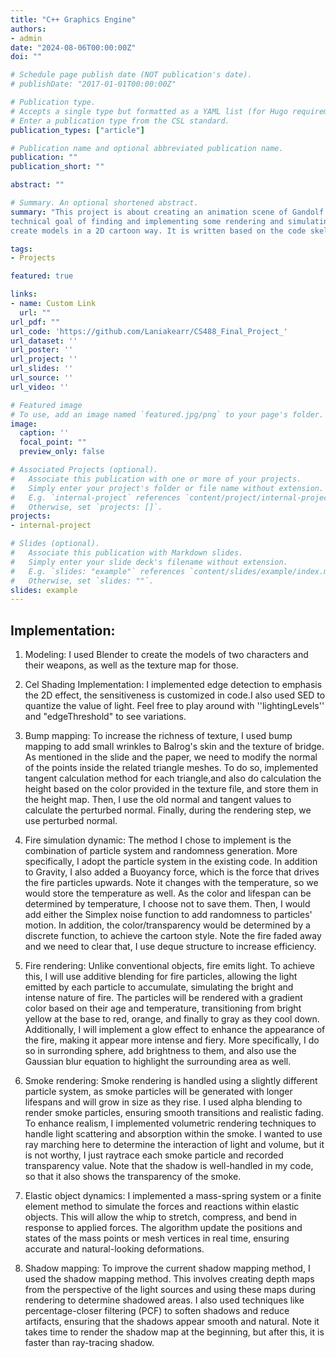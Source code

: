 ```yaml
---
title: "C++ Graphics Engine"
authors:
- admin
date: "2024-08-06T00:00:00Z"
doi: ""

# Schedule page publish date (NOT publication's date).
# publishDate: "2017-01-01T00:00:00Z"

# Publication type.
# Accepts a single type but formatted as a YAML list (for Hugo requirements).
# Enter a publication type from the CSL standard.
publication_types: ["article"]

# Publication name and optional abbreviated publication name.
publication: ""
publication_short: ""

abstract: ""

# Summary. An optional shortened abstract.
summary: "This project is about creating an animation scene of Gandolf vs. Balrog in 3D yet cel-shading style, with
technical goal of finding and implementing some rendering and simulating methods that help
create models in a 2D cartoon way. It is written based on the code skeleton provided from class [CS488](https://student.cs.uwaterloo.ca/~cs488/Spring2024/)."

tags:
- Projects

featured: true

links:
- name: Custom Link
  url: ""
url_pdf: ""
url_code: 'https://github.com/Laniakearr/CS488_Final_Project_'
url_dataset: ''
url_poster: ''
url_project: ''
url_slides: ''
url_source: ''
url_video: ''

# Featured image
# To use, add an image named `featured.jpg/png` to your page's folder. 
image:
  caption: ''
  focal_point: ""
  preview_only: false

# Associated Projects (optional).
#   Associate this publication with one or more of your projects.
#   Simply enter your project's folder or file name without extension.
#   E.g. `internal-project` references `content/project/internal-project/index.md`.
#   Otherwise, set `projects: []`.
projects:
- internal-project

# Slides (optional).
#   Associate this publication with Markdown slides.
#   Simply enter your slide deck's filename without extension.
#   E.g. `slides: "example"` references `content/slides/example/index.md`.
#   Otherwise, set `slides: ""`.
slides: example
---
```

## Implementation:
1. Modeling: I used Blender to create the models of two characters and their weapons,
as well as the texture map for those.

2. Cel Shading Implementation: I implemented edge detection to emphasis the 2D effect, 
the sensitiveness is customized in code.I also used SED to quantize the value of light. Feel
free to play around with ''lightingLevels'' and "edgeThreshold" to see variations.

3. Bump mapping: To increase the richness of texture, I used bump mapping to add small
wrinkles to Balrog's skin and the texture of bridge. As mentioned in the slide and
the paper, we need to modify the normal of the points inside the related triangle meshes. To
do so, implemented tangent calculation method for each triangle,and also 
do calculation the height based on the color provided in the texture file, and store them in the height
map. Then, I use the old normal and tangent values to calculate the perturbed normal. Finally,
during the rendering step, we use perturbed normal.

4. Fire simulation dynamic: The method I chose to implement is the combination of particle
system and randomness generation. More specifically, I adopt the particle system in the
existing code. In addition to Gravity, I also added a Buoyancy force, which is the force that
drives the fire particles upwards. Note it changes with the temperature, so we would store the
temperature as well. As the color and lifespan can be determined by temperature, I choose not to
save them. Then, I would add either the Simplex noise function to
add randomness to particles' motion. In addition, the color/transparency would be determined
by a discrete function, to achieve the cartoon style. Note the fire faded away and we need to clear
that, I use deque structure to increase efficiency.

5. Fire rendering: Unlike conventional objects, fire emits light. To achieve this, I will use additive
blending for fire particles, allowing the light emitted by each particle to accumulate, simulating
the bright and intense nature of fire. The particles will be rendered with a gradient color based
on their age and temperature, transitioning from bright yellow at the base to red, orange, and
finally to gray as they cool down. Additionally, I will implement a glow effect to enhance the
appearance of the fire, making it appear more intense and fiery. More specifically, I do so in
surronding sphere, add brightness to them, and also use the Gaussian blur equation to highlight
the surrounding area as well.

6. Smoke rendering: Smoke rendering is handled using a slightly different particle system,
as smoke particles will be generated with longer lifespans and will grow in size as they rise. I
used alpha blending to render smoke particles, ensuring smooth transitions and realistic fading.
To enhance realism, I implemented volumetric rendering techniques to handle light scattering
and absorption within the smoke. I wanted to use ray marching here to determine the interaction
of light and volume, but it is not worthy, I just raytrace each smoke particle and recorded
transparency value. Note that the shadow is well-handled in my code, so that it also shows
the transparency of the smoke.

7. Elastic object dynamics: I implemented a mass-spring system or a finite element method to simulate the forces
and reactions within elastic objects. This will allow the whip to stretch, compress, and bend in
response to applied forces. The algorithm update the positions and states of the mass points
or mesh vertices in real time, ensuring accurate and natural-looking deformations.

8. Shadow mapping: To improve the current shadow mapping method, I used the shadow
mapping method. This involves creating depth maps from the perspective of the light sources
and using these maps during rendering to determine shadowed areas. I also used techniques like
percentage-closer filtering (PCF) to soften shadows and reduce artifacts, ensuring that the shadows
appear smooth and natural. Note it takes time to render the shadow map at the beginning,
but after this, it is faster than ray-tracing shadow.

